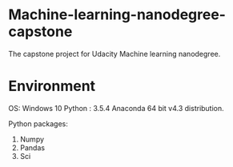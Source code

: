 # Machine-learning-nanodegree-capstone
The capstone project for Udacity Machine learning nanodegree.

# Environment
OS: Windows 10
Python : 3.5.4
Anaconda 64 bit v4.3 distribution.

Python packages:
1. Numpy
2. Pandas
3. Sci
